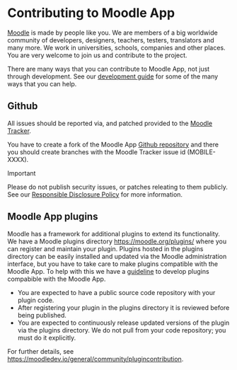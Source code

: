 # Contributing to Moodle App

[Moodle][1] is made by people like you. We are members of a big worldwide community of developers, designers, teachers, testers, translators and many more. We work in universities, schools, companies and other places. You are very welcome to join us and contribute to the project.

There are many ways that you can contribute to Moodle App, not just through development. See our [development guide][2] for some of the many ways that you can help.

## Github

All issues should be reported via, and patched provided to the [Moodle Tracker][3].

You have to create a fork of the Moodle App [Github repository][4] and there you should create branches with the Moodle Tracker issue id (MOBILE-XXXX).

> [!IMPORTANT]
> Please do not publish security issues, or patches releating to them publicly.
> See our [Responsible Disclosure Policy][5] for more information.


## Moodle App plugins

Moodle has a framework for additional plugins to extend its functionality. We
have a Moodle plugins directory <https://moodle.org/plugins/> where you can
register and maintain your plugin. Plugins hosted in the plugins directory can
be easily installed and updated via the Moodle administration interface, but you have to take care to make plugins compatible with the Moodle App. To help with this we have a [guideline][6] to develop plugins compabible with the Moodle App.

* You are expected to have a public source code repository with your plugin
  code.
* After registering your plugin in the plugins directory it is reviewed before
  being published.
* You are expected to continuously release updated versions of the plugin via
  the plugins directory. We do not pull from your code repository; you must do
  it explicitly.

For further details, see <https://moodledev.io/general/community/plugincontribution>.

[1]: https://moodle.org
[2]: https://moodledev.io/general/app/development/development-guide
[3]: https://tracker.moodle.org
[4]: https://github.com/moodlehq/moodleapp
[5]: https://moodledev.io/general/development/process/security
[6]: https://moodledev.io/general/app/development/plugins-development-guide
